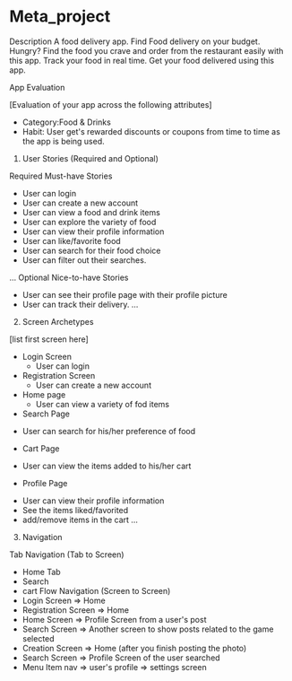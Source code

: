 # Meta_project
Description
A food delivery app.
Find Food delivery on your budget.
Hungry? Find the food you crave and order from the restaurant easily with this app. Track your food in real time. Get your food delivered using this app.

App Evaluation

[Evaluation of your app across the following attributes]

- Category:Food & Drinks
- Habit: User get's rewarded discounts or coupons from time to time as the app is being used.

1. User Stories (Required and Optional)

Required Must-have Stories

- User can login
- User can create a new account
- User can view a food and drink items
- User can explore the variety of food
- User can view their profile information
- User can like/favorite food
- User can search for their food choice
- User can filter out their searches.

…
Optional Nice-to-have Stories

- User can see their profile page with their profile picture
- User can track their delivery.
…
2. Screen Archetypes

[list first screen here]
- Login Screen
  * User can login
- Registration Screen
  * User can create a new account
- Home page
  * User can view a variety of fod items
- Search Page
 * User can search for his/her preference of food
- Cart Page
 * User can view the items added to his/her cart
- Profile Page
 * User can view their profile information
 * See the items liked/favorited
 * add/remove items in the cart
…
3. Navigation

Tab Navigation (Tab to Screen)
- Home Tab
- Search
- cart
Flow Navigation (Screen to Screen)
- Login Screen
 => Home
- Registration Screen
 => Home
- Home Screen 
 => Profile Screen from a user's post 
- Search Screen
 => Another screen to show posts related to the game selected
- Creation Screen
 => Home (after you finish posting the photo)
- Search Screen
 => Profile Screen of the user searched
- Menu Item nav
 => user's profile
 => settings screen
